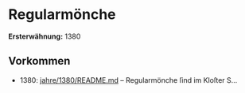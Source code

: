 # Regularmönche

**Ersterwähnung:** 1380

## Vorkommen
- 1380: [jahre/1380/README.md](../jahre/1380/README.md) – Regularmönche ſind im Kloſter S...
